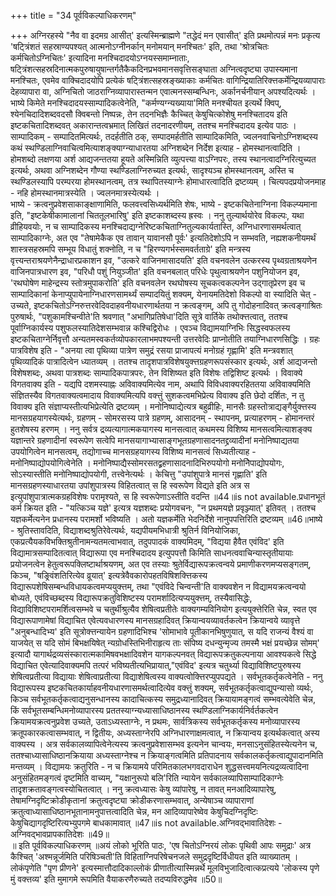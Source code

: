 +++
title = "34 पूर्वविकल्पाधिकरणम्"

+++
अग्निरहस्ये "नैव वा इदमग्र आसीत्' इत्यस्मिन्ब्राह्मणे "तद्धेदं मन एवासीत्' इति प्रथमोत्पन्नं मनः प्रकृत्य 'षट्त्रिंशतं सहस्राण्यपश्यत् आत्मनोऽग्नीनर्कान् मनोमयान् मनश्चितः' इति, तथा 'श्रोत्रचितः कर्मचितोऽग्निचितः' इत्यादिना मनश्चिदादयोऽग्नयस्समाम्नाताः, षट्त्रिंशत्सहस्रदिनात्मकपुरुषायुषान्तर्गतैकैकदिनप्रभवमानसवृत्तिसङ्घाता अग्नित्वदृष्ट्या उपास्यमाना मनश्चितः, एवमेव वाक्चिदादयोपि प्रत्येकं षट्त्रिंशत्सहस्रङ्ख्याकाः कर्मचितः वागिन्द्रियातिरिक्त्तकर्मेन्द्रियव्यापाराः देहव्यापारा वा, अग्निचितो जाठराग्निव्यापारास्तन्मन एवात्मनस्सम्बन्धिनः, अर्कानर्चनीयान् अपश्यदित्यर्थः ।  
भाष्ये किमेते मनश्चिदादयस्साम्पादिकत्वेनेति, "कर्मण्यग्न्यख्याया'मिति मनश्चीयत इत्यर्थे क्विप्, श्येनचिदादिशब्दवदसौ क्विबन्तो निष्पन्नः, तेन तदनभिज्ञैः कैच्चित् केषुचित्कोशेषु मनश्चितादय इति इष्टकचितादिशब्दवत् अकारान्तत्वभ्रमात् लिखितं तदनादरणीयम्, ततश्च मनश्चिदादय इत्येव पाठः । साम्पादिकम् - सम्पादितमित्यर्थः, तदर्हतीति ठक्, सम्पादमर्हतीति साम्पादिकमिति, ज्वलनवाचिनोऽग्निशब्दस्य कथं स्थण्डिलाग्निवाचित्वमित्याशङ्क्याग्न्याधारतया अग्निशब्देन निर्देश इत्याह - होमस्थानत्वादिति । होमशब्दो लक्षणया अर्श आद्यजन्ततया हूयते अस्मिन्निति व्युत्पत्त्या वाऽग्निपरः, तस्य स्थानत्वादग्निरित्युच्यत इत्यर्थः, अथवा अग्निशब्देन गौण्या स्थण्डिलाग्निरुच्यत इत्यर्थः, सादृश्यञ्च होमस्थानत्वम्, अस्ति च स्थण्डिलस्यापि परम्परया होमस्थानत्वम्, तत्र स्थापितस्याग्नेः होमाधारत्वादिति द्रष्टव्यम् । चित्यपदप्रयोजनमाह - नहि होमस्थानमात्रस्येति । ज्वलनमात्रस्येत्यर्थः ।   
भाष्ये - क्रत्वनुप्रवेशसाकाङ्क्षाणामिति, फलवत्त्वसिध्यर्थमिति शेषः, भाष्ये - इष्टकचितेनाग्निना विकल्प्यमाना इति, "इष्टकेषीकामालानां चिततूलभारिषु' इति इष्टकाशब्दस्य ह्रस्वः । ननु तुल्यार्थयोरेव विकल्पः, यथा व्रीहियवयोः, न च साम्पादिकस्य मनश्चिदाद्यग्नेरिष्टकचिताग्नितुल्यकार्यतास्ति, अग्निधारणासमर्थत्वात् साम्पादिकाग्नेः, अत एव "तेषामेकैक एव तावान् यावानसौ पूर्वः' इत्यतिदेशोऽपि न सम्भवति, नह्यशकनीयमर्थं शास्त्रसहस्रमपि सम्भूय विधातुं शक्नोति, न च "हिरण्यगर्भस्समवर्तताग्रे' इति मन्त्रस्य वृत्त्यन्तराश्रयणेनैन्द्राधारप्रकाशन इव, "उत्करे वाजिनमासादयति' इति वचनवलेन उत्करस्य पृथ्वग्रताश्रयणेन वाजिनपात्रधारण इव, "परिधौ पशुं नियुञ्जीत' इति वचनबलात् परिधेः पृथुत्वाश्रयणेन पशुनियोजन इव, 'रथघोषेण माहेन्द्रस्य स्तोत्रमुपाकरोति' इति वचनवलेन रथघोषस्य सूचकत्वकल्पनेन उद्गातृप्रेरण इव च साम्पादिकानां केनाप्युपायेनाग्निधारणसामर्थ्यं सम्पादयितुं शक्यम्, येनायमतिदेशो विकल्पो वा स्यादिति चेत् - उच्यते, इष्टकचितोऽग्निरुत्तरवेदिवदाहवनीयधारणार्थतया न क्रत्वङ्गम्, अपि तु गोदोहनादिवत् क्रत्वङ्गाश्रितः पुरुषार्थः, "पशुकामश्चिन्वीते'ति श्रवणात् "अभागिप्रतिषेधा'दिति सूत्रे वार्तिके तथोक्त्तत्वात्, ततश्च पूर्वाग्निकार्यस्य पशुफलस्यातिदेशसम्भवान्न कश्चिद्विरोधः । एवञ्च विद्यामयाग्निभिः सिद्धस्वफलस्य इष्टकचिताग्नेर्निवृत्तौ अन्यतमस्वकर्तव्योपकारलाभमपश्यन्ती उत्तरवेदिः प्राप्नोतीति तयाग्निधारणसिद्धिः । ग्रहः पात्रविशेष इति - "अनया त्वा पृथिव्या पात्रेण समुद्रं रसया प्राजापत्यं मनोग्रहं गृह्णामि' इति मन्त्रवशात् पृथिव्यादिकं पात्रादित्वेन ध्यातव्यम् । ततश्च तादृशपात्रविशेषयुक्त्तग्रहणरूपसंस्कार इत्यर्थः, अर्श आद्यजन्तो विशेषशब्दः, अथवा पात्रशब्दः साम्पादिकपात्रपरः, तेन विशिष्यत इति विशेषः तद्विशिष्ट इत्यर्थः । विवाक्ये विगतवाक्य इति - यद्यपि दशमस्याह्नः अविवाक्यमित्येव नाम, अथापि विविधवाक्यरहिततया अविवाक्यमिति संज्ञितस्यैव विगतवाक्यत्वमादाय विवाक्यमित्यपि वक्त्तुं सुशकत्वमभिप्रेत्य विवाक्य इति छेदो दर्शितः, न तु विवाक्य इति संज्ञाप्यस्तीत्यभिप्रेत्येति द्रष्टव्यम् । मनोनिष्पाद्येत्यत्र बहुव्रीहिः, मानसैः ग्रहस्तोत्राद्यङ्गैर्युक्त्तस्य मानसग्रहयागस्येत्यर्थः, ग्रहणम् - सोमरसस्य पात्रे ग्रहणम्, आसादनम् - स्थापनम्, प्रत्याहरणम् - होमानन्तरं हुतशेषस्य हरणम् । ननु सर्वत्र द्रव्यत्यागात्मकयागस्य मानसत्वात् कथमस्य विशिष्य मानसत्वमित्याशङ्क्य यज्ञान्तरे ग्रहणादीनां स्वरूपेण सत्वेपि मानसयागाभ्यासाङ्गभूतग्रहणासादनतद्द्रव्यादीनां मनोनिष्पाद्यतया उपयोगित्वेन मानसत्वम्, तद्योगाच्च मानसग्रहयागस्य विशिष्य मानसत्वं सिध्यतीत्याह - मनोनिष्पाद्योपयोगित्वेनेति । मनोनिष्पाद्यैस्सोमरसतद्व्रहणासादनादिभिरुपयोगो मनोनिेपाद्योपयोगः, सोऽस्यास्तीति मनोनिष्पाद्योपयोगी, तत्त्वेनेत्यर्थः । केचित्तु "उपांशुपात्रे मानसं गृह्णाति' इति मानसग्रहणस्याधारतया उपांशुपात्रस्य विहितत्वात् स हि स्वरूपेण विद्यते इति अत्र स इत्युपांशुपात्रात्मकग्रहविशेषः परामृश्यते, स हि स्वरूपेणाऽस्तीति वदन्ति ॥44॥is not available.प्रधानभूतं कर्म क्रियत इति - "यत्किञ्च यज्ञे' इत्यत्र यज्ञशब्दः प्रयोगवचनः, "न प्रथमयज्ञे प्रवृञ्ज्यात्' इतिवत् । ततश्च यज्ञकर्मेत्यनेन प्रधानस्य परामर्शो भविष्यति । अतो यज्ञकर्मेति भेदनिर्देशे नानुपपत्तिरिति द्रष्टव्यम् ॥46॥भाष्ये - श्रुतिस्तावदिति, विद्याशब्दश्रुतिरेवेत्यर्थः, यद्यपीयमभिधात्री श्रुतिर्न विनियोजिका, एकप्रत्यैयकविभक्तिश्रुतीनामन्यतमत्वाभवात्, तदुपपादकं वाक्यमिदम्, "विद्यया हैवैत एवंविद' इति विद्यामात्रसम्पादितत्वात् विद्यारूपा एव मनश्चिदादय इत्युपपत्तौ किमिति साधनत्ववाचिन्यास्तृतीयायाः प्रयोजनत्वेन हेतुत्वरूपक्लिष्टार्थाश्रयणम्, अत एव तस्याः श्रुतेर्विद्यारूपक्रत्वन्वये प्रमाणीकरणमप्यसङ्गतम्, किञ्च, "षङ्र्विंशतिरित्येव व्रूयात्' इत्यत्रेवैवकारोपहतविषिशक्त्तिकस्य विद्यारूपशेषिसम्बन्धविधायकत्वमप्ययुक्त्तम्, तथा "एवंविदे चिन्वन्ती'ति वाक्यवशेन न विद्यामयक्रत्वन्वयो बोध्यते, एवंविच्छब्दस्य विद्यारूपक्रतुविशिष्टस्य परामर्शादित्यप्ययुक्त्तम्, तस्यैवासिद्धेः, विद्याविशिष्टपरामर्शित्वसम्भवे च चतुर्थीश्रुत्यैव शेषित्वप्रतीतेः वाक्यगम्यविनियोग इत्ययुक्त्तेरिति चेन्न, स्वत एव विद्यारूपाणामेषां विद्याचित एवेत्यवधारणस्य मानसग्रहादिवत् क्रियान्वयव्यावर्तकत्वेन क्रियान्वये व्यावृत्ते "अनुबन्धादिभ्य' इति सूत्रोक्त्तन्यायेन ग्रहणादिभिश्च 'सोमाभावे पूतीकानभिषुणुयात्, स यदि राजन्यं वैश्यं वा याजयेत् स यदि सोमं बिभक्षयिषेत् न्यग्रोधस्तिभिनीराहृत्य ताः संपिष्य दधन्युन्मृज्य तमस्मै भक्षं प्रयच्छेन्न सोमम्' इत्यादौ यागार्थद्रव्यसंस्कारात्मकामिषवभक्षादिवशेन यागकल्पनवत् विद्यारूपक्रतुकल्पनाया आवश्यकत्वे सिद्धे विद्याचित एवेत्यादिवाक्यमपि तत्परं भविष्यतीत्यभिप्रायात्,"एवंविद' इत्यत्र चतुर्थ्या विद्याविशिष्टपुरुषस्य शेषित्वप्रतीत्या विद्यायाः शेषित्वाप्रतीत्या विद्याशेषित्वस्य वाक्यत्वोक्त्तिरप्युपपद्यते । सर्वभूतकर्तृकत्वेनेति - ननु विद्यारूपस्य इष्टकचितकार्याहवनीयधारणासमर्थत्वादित्येव वक्त्तुं शक्यम्, सर्वभूतकर्तृकत्वाद्युपन्यासो व्यर्थः, किञ्च सर्वभूतकर्तृकत्वाद्यनुसन्धानस्य कादाचित्कस्य समुद्रध्यानादिवत् क्रियायामङ्गत्वं सम्भवत्येवेति चेन्न, किं सर्वभूतसम्बन्धिमनोव्यापारस्य प्रततस्याग्न्यध्यासाधिष्ठानस्य स्थण्डिलाग्निकार्यनिर्वर्तकत्वेन क्रियामयक्रत्वनुप्रवेश उच्यते, उताऽध्यस्ताग्नेः, न प्रथमः, सार्वत्रिकस्य सर्वभूतकर्तृकस्य मनोव्यापारस्य क्रतूपकारकत्वासम्भवात्, न द्वितीयः, अध्यस्ताग्नेरपि अग्निधारणाक्षमत्वात्, न क्रियान्वय इत्यर्थकत्वात् अस्य वाक्यस्य । अत्र सर्वकालव्यापित्वेनेत्यस्य क्रत्वनुप्रवेशासम्भव इत्यनेन चान्वयः, मनसाऽनुसंहितस्येत्यनेन च, ततश्चाध्यासाधिष्ठानक्रियाया अध्यस्ताग्नेश्च न क्रियाङ्गत्वमिति प्रतिपादनाय सर्वकालकर्तृकत्वाद्युपादानमिति मन्तव्यम् । विद्यामयः क्रतुरिति - न च क्रियामये परिमितकालभगवदाराधेन शुद्धसत्त्वमयनित्यद्रव्यत्वादिना अनुसंहितमङ्गत्वं दृष्टमिति वाच्यम्, "यक्षानुरूपो बलि'रिति न्यायेन सर्वकालव्यापिसाम्पादिकाग्नेः तादृशक्रतावङ्गत्वस्योचितत्वात् । ननु क्रत्वध्यासः केषु व्यांपारेषु, न तावत् मनआदिव्यापारेषु, तेषामग्निदृष्टिक्रोडीकृतानां क्रतुत्वदृष्ट्या क्रोडीकरणासम्भवात्, अन्येषाञ्च व्यापाराणां क्रतुत्वाध्यासाधिष्ठानभूतानामनुपात्तत्वादिति चेन्न, मन आदिव्यापारेष्वेव केषुचिदग्निदृष्टिः केषुचिद्यागदृष्टिरित्यभ्युपगमे बाधकामावात् ॥47॥is not available.अग्निवद्भावातिदेशः - अग्निवद्भावप्रापकातिदेशः ॥49॥   
॥ इति पूर्वविकल्पाधिकरणम् ॥अयं लोको भूरिति पाठः, 'एष चितोऽग्निरयं लोकः पृथिवी आपः समुद्राः' अत्र कैश्चित् 'अश्मन्नूर्जमिति परिषिञ्चती'ति विहिताग्निपरिषेचनजले समुद्रदृष्टिर्विधीयत इति व्याख्यातम् । लोकंपृणेति "पृण प्रीणने' इत्यस्मात्तौदादिकाल्लोकं प्रीणातीत्यास्मिन्नर्थे मूलविभुजादित्वात्कप्रत्यये 'लोकस्य पृणे मुं वक्त्तव्य' इति मुमागमे रूपमिति वैयाकरणैरुच्यते तदप्यविरुद्धमेव ॥50॥